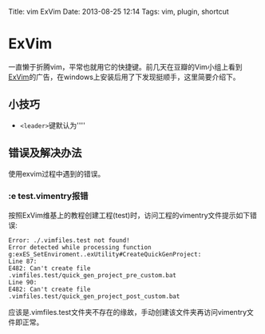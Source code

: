 Title: vim ExVim
Date: 2013-08-25 12:14
Tags: vim, plugin, shortcut

# ExVim

一直懒于折腾vim，平常也就用它的快捷键。前几天在豆瓣的Vim小组上看到[ExVim](http://www.ex-dev.com/exvim/)的广告，在windows上安装后用了下发现挺顺手，这里简要介绍下。

## 小技巧

*  `<leader>`键默认为''\''
## 错误及解决办法

使用exvim过程中遇到的错误。
### :e test.vimentry报错

按照ExVim维基上的教程创建工程(test)时，访问工程的vimentry文件提示如下错误:

	
	Error: ./.vimfiles.test not found!
	Error detected while processing function g:exES_SetEnviroment..exUtility#CreateQuickGenProject:
	Line 87:
	E482: Can't create file .vimfiles.test/quick_gen_project_pre_custom.bat
	Line 90:
	E482: Can't create file .vimfiles.test/quick_gen_project_post_custom.bat

应该是.vimfiles.test文件夹不存在的缘故，手动创建该文件夹再访问vimentry文件即正常。


